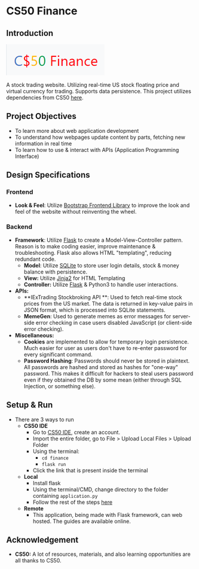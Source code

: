 # CS50 Finance

## Introduction

![CS50 Finance Logo](readme-img/cs50-finance-logo.png)

A stock trading website. Utilizing real-time US stock floating price and virtual currency for trading. Supports data persistence. This project utilizes dependencies from CS50 [here](https://docs.cs50.net/2017/ap/problems/finance/finance.html). 

## Project Objectives

- To learn more about web application development
- To understand how webpages update content by parts, fetching new information in real time
- To learn how to use & interact with APIs (Application Programming Interface) 

## Design Specifications

### Frontend

- **Look & Feel**: Utilize [Bootstrap Frontend Library](www.getbootstrap.com) to improve the look and feel of the website without reinventing the wheel.

### Backend

- **Framework**: Utilize [Flask](www.palletsprojects.com/p/flask/) to create a Model-View-Controller pattern. Reason is to make coding easier, improve maintenance & troubleshooting. Flask also allows HTML "templating", reducing redundant code.
  - **Model**: Utilize [SQLite](www.sqlite.org) to store user login details, stock & money balance with persistence.
  - **View:** Utilize [Jinja2]() for HTML Templating
  - **Controller:** Utilize [Flask](www.palletsprojects.com/p/flask/) & Python3 to handle user interactions.
- **APIs:** 
  - **IExTrading Stockbroking API **: Used to fetch real-time stock prices from the US market. The data is returned in key-value pairs in JSON format, which is processed into SQLite statements.
  - **MemeGen**: Used to generate memes as error messages for server-side error checking in case users disabled JavaScript (or client-side error checking).
- **Miscellaneous:**
  - **Cookies** are implemented to allow for temporary login persistence. Much easier for user as users don't have to re-enter password for every significant command.
  - **Password Hashing**: Passwords should never be stored in plaintext. All passwords are hashed and stored as hashes for "one-way" password. This makes it difficult for hackers to steal users password even if they obtained the DB by some mean (either through SQL Injection, or something else).

## Setup & Run

- There are 3 ways to run
  - **CS50 IDE**
    - Go to [CS50 IDE](ide.cs50.io), create an account.
    - Import the entire folder, go to File > Upload Local Files > Upload Folder
    - Using the terminal:
      - `cd finance`
      - `flask run`
    - Click the link that is present inside the terminal
  - **Local**
    - Install flask
    - Using the terminal/CMD, change directory to the folder containing `application.py`
    - Follow the rest of the steps [here](flask.palletsprojects.com/en/1.1.x/cli/#run-the-development-server)
  - **Remote**
    - This application, being made with Flask framework, can web hosted. The guides are available online.

## Acknowledgement

- **CS50:** A lot of resources, materials, and also learning opportunities are all thanks to CS50.

